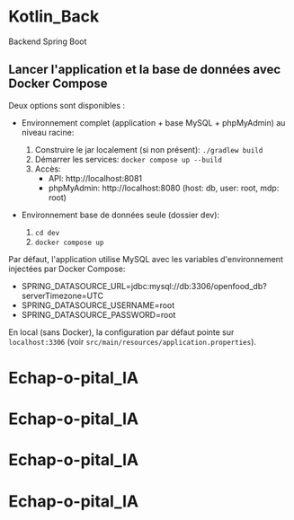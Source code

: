 # Kotlin_Back

Backend Spring Boot

## Lancer l'application et la base de données avec Docker Compose
Deux options sont disponibles :

- Environnement complet (application + base MySQL + phpMyAdmin) au niveau racine:
  1. Construire le jar localement (si non présent): `./gradlew build`
  2. Démarrer les services: `docker compose up --build`
  3. Accès:
     - API: http://localhost:8081
     - phpMyAdmin: http://localhost:8080 (host: db, user: root, mdp: root)

- Environnement base de données seule (dossier dev):
  1. `cd dev`
  2. `docker compose up`

Par défaut, l'application utilise MySQL avec les variables d'environnement injectées par Docker Compose:
- SPRING_DATASOURCE_URL=jdbc:mysql://db:3306/openfood_db?serverTimezone=UTC
- SPRING_DATASOURCE_USERNAME=root
- SPRING_DATASOURCE_PASSWORD=root

En local (sans Docker), la configuration par défaut pointe sur `localhost:3306` (voir `src/main/resources/application.properties`).
# Echap-o-pital_IA
# Echap-o-pital_IA
# Echap-o-pital_IA
# Echap-o-pital_IA
